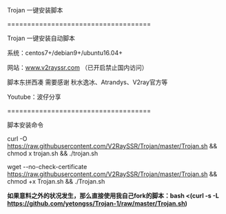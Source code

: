 Trojan 一键安装脚本

====================================

Trojan 一键安装自动脚本

系统：centos7+/debian9+/ubuntu16.04+

网站：www.v2rayssr.com （已开启禁止国内访问）

脚本东拼西凑 需要感谢 秋水逸冰、Atrandys、V2ray官方等

Youtube：波仔分享

====================================

脚本安装命令

curl -O https://raw.githubusercontent.com/V2RaySSR/Trojan/master/Trojan.sh && chmod  x trojan.sh && ./trojan.sh

wget --no-check-certificate https://raw.githubusercontent.com/V2RaySSR/Trojan/master/Trojan.sh && chmod +x Trojan.sh && ./Trojan.sh

**如果意料之外的状况发生，那么直接使用我自己fork的脚本：bash <(curl -s -L https://github.com/yetongss/Trojan-1/raw/master/Trojan.sh)**
